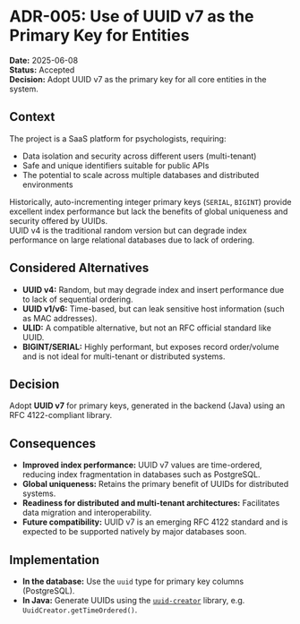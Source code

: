 # ADR-005: Use of UUID v7 as the Primary Key for Entities

**Date:** 2025-06-08  
**Status:** Accepted  
**Decision:** Adopt UUID v7 as the primary key for all core entities in the system.

## Context

The project is a SaaS platform for psychologists, requiring:
- Data isolation and security across different users (multi-tenant)
- Safe and unique identifiers suitable for public APIs
- The potential to scale across multiple databases and distributed environments

Historically, auto-incrementing integer primary keys (`SERIAL`, `BIGINT`) provide excellent index performance but lack the benefits of global uniqueness and security offered by UUIDs.  
UUID v4 is the traditional random version but can degrade index performance on large relational databases due to lack of ordering.

## Considered Alternatives

- **UUID v4:** Random, but may degrade index and insert performance due to lack of sequential ordering.
- **UUID v1/v6:** Time-based, but can leak sensitive host information (such as MAC addresses).
- **ULID:** A compatible alternative, but not an RFC official standard like UUID.
- **BIGINT/SERIAL:** Highly performant, but exposes record order/volume and is not ideal for multi-tenant or distributed systems.

## Decision

Adopt **UUID v7** for primary keys, generated in the backend (Java) using an RFC 4122-compliant library.

## Consequences

- **Improved index performance:** UUID v7 values are time-ordered, reducing index fragmentation in databases such as PostgreSQL.
- **Global uniqueness:** Retains the primary benefit of UUIDs for distributed systems.
- **Readiness for distributed and multi-tenant architectures:** Facilitates data migration and interoperability.
- **Future compatibility:** UUID v7 is an emerging RFC 4122 standard and is expected to be supported natively by major databases soon.

## Implementation

- **In the database:** Use the `uuid` type for primary key columns (PostgreSQL).
- **In Java:** Generate UUIDs using the [`uuid-creator`](https://github.com/f4b6a3/uuid-creator) library, e.g. `UuidCreator.getTimeOrdered()`.

